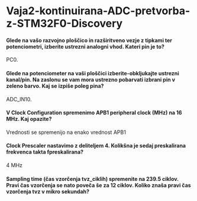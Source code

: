 # Vaja2-kontinuirana-ADC-pretvorba-z-STM32F0-Discovery
<h4> Glede na vašo razvojno ploščico in razširitveno vezje z tipkami ter potenciometri, izberite ustrezni analogni vhod. Kateri pin je to?  </h4>
<p> PC0. </p>
<h4> Glede na potenciometer na vaši ploščici izberite-obkljukajte ustrezni kanal/pin. Na zaslonu se vam mora ustrezno pobarvati izbrani pin v zeleno barvo. Kaj se izpiše poleg pina? </h4>
<p> ADC_IN10. </p>
<h4> V Clock Configuration spremenimo APB1 peripheral clock (MHz) na 16 MHz. Kaj opazite? </h4>
<p> Vrednosti se spremenijo na enako vrednost APB1 </p>
<h4> Clock Prescaler nastavimo z deliteljem 4. Kolikšna je sedaj preskalirana frekvenca takta fpreskalirana?</h4>
<p> 4 MHz</p>
<h4>Sampling time (čas vzorčenja tvz_ciklih) spremenite na 239.5 ciklov. Pravi čas vzorčenja se nato poveča še za 12 ciklov. Koliko znaša pravi čas vzorčenja tvz v mikro sekundah?</h4>
